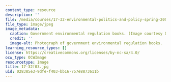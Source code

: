 ```yaml
---
content_type: resource
description: ''
file: /media/courses/17-32-environmental-politics-and-policy-spring-2003/028385e39dfef403bb16757e8873611b_17-32f03.jpg
file_type: image/jpeg
image_metadata:
  caption: Government environmental regulation books. (Image courtesy Daniel Bersak.)
  credit: ''
  image-alt: Photograph of government environmental regulation books.
learning_resource_types: []
license: https://creativecommons.org/licenses/by-nc-sa/4.0/
ocw_type: OCWImage
resourcetype: Image
title: 17-32f03.jpg
uid: 028385e3-9dfe-f403-bb16-757e8873611b
---
```

